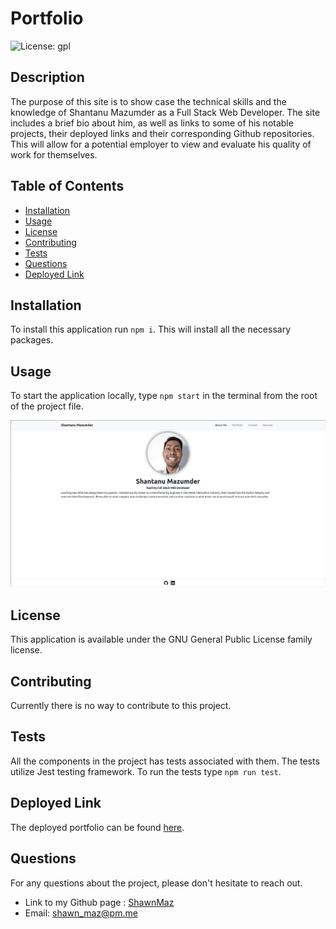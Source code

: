 # Portfolio
  
![License: gpl](https://img.shields.io/static/v1?label=license&message=gpl&color=green)


## Description
The purpose of this site is to show case the technical skills and the knowledge of Shantanu Mazumder as a Full Stack Web Developer. The site includes a brief bio about him, as well as links to some of his notable projects, their deployed links and their corresponding Github repositories. This will allow for a potential employer to view and evaluate his quality of work for themselves.

## Table of Contents
* [Installation](#installation)
* [Usage](#usage)
* [License](#license)
* [Contributing](#contributing)
* [Tests](#tests)
* [Questions](#questions)
* [Deployed Link](#deployed-link)

## Installation
To install this application run ```npm i```. This will install all the necessary packages.

## Usage
To start the application locally, type ```npm start``` in the terminal from the root of the project file.  

![Application start image](./src/assets/images/portfolio.png)

## License
This application is available under the GNU General Public License family license.


## Contributing
Currently there is no way to contribute to this project.

## Tests
All the components in the project has tests associated with them. The tests utilize Jest testing framework. To run the tests type ```npm run test```.


## Deployed Link
The deployed portfolio can be found [here](https://shawnmaz.github.io/react-portfolio/).

## Questions
For any questions about the project, please don't hesitate to reach out.
* Link to my Github page : [ShawnMaz](https://github.com/ShawnMaz)
* Email: [shawn_maz@pm.me](mailto:shawn_maz@pm.me)